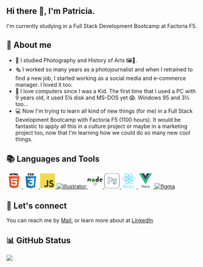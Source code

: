 ## Hi there 👋, I'm Patricia.
I'm currently studying in a Full Stack Development Bootcamp at Factoria F5.

## 🚀 About me

* 📸 I studied Photography and History of Arts 🖼️🎨.
* 🗞️ I worked so many years as a photojournalist and when I retrained to find a new job, I started working as a social media and e-commerce manager. I loved it too.
* 💾 I love computers since I was a Kid. The first time that I used a PC with 9 years old, it used 5¼ disk and MS-DOS yet 😱. Windows 95 and 3½ too... 
* 💻 Now I'm trying to learn all kind of new things (for me) in a Full Stack Development Bootcamp with Factoria F5 (1100 hours). It would be fantastic to apply all this in a culture project or maybe in a marketing project too, now that I'm learning how we could do so many new cool things.

## 📚 Languages and Tools

<p align="left"> <a href="https://www.w3.org/html/" target="_blank" rel="noreferrer"> <img src="https://raw.githubusercontent.com/devicons/devicon/master/icons/html5/html5-original-wordmark.svg" alt="html5" width="40" height="40"/> </a> <a href="https://www.w3schools.com/css/" target="_blank" rel="noreferrer"> <img src="https://raw.githubusercontent.com/devicons/devicon/master/icons/css3/css3-original-wordmark.svg" alt="css3" width="40" height="40"/> </a> <a href="https://developer.mozilla.org/en-US/docs/Web/JavaScript" target="_blank" rel="noreferrer"> <img src="https://raw.githubusercontent.com/devicons/devicon/master/icons/javascript/javascript-original.svg" alt="javascript" width="40" height="40"/> </a> <a href="https://www.adobe.com/in/products/illustrator.html" target="_blank" rel="noreferrer"> <img src="https://www.vectorlogo.zone/logos/adobe_illustrator/adobe_illustrator-icon.svg" alt="illustrator" width="40" height="40"/> </a> <a href="https://nodejs.org" target="_blank" rel="noreferrer"> <img src="https://raw.githubusercontent.com/devicons/devicon/master/icons/nodejs/nodejs-original-wordmark.svg" alt="nodejs" width="40" height="40"/> </a> <a href="https://www.photoshop.com/en" target="_blank" rel="noreferrer"> <img src="https://raw.githubusercontent.com/devicons/devicon/master/icons/photoshop/photoshop-line.svg" alt="photoshop" width="40" height="40"/> </a> <a href="https://reactjs.org/" target="_blank" rel="noreferrer"> <img src="https://raw.githubusercontent.com/devicons/devicon/master/icons/react/react-original-wordmark.svg" alt="react" width="40" height="40"/> </a> <a href="https://vuejs.org/" target="_blank" rel="noreferrer"> <img src="https://raw.githubusercontent.com/devicons/devicon/master/icons/vuejs/vuejs-original-wordmark.svg" alt="vuejs" width="40" height="40"/> </a> <a href="https://www.figma.com/" target="_blank" rel="noreferrer"> <img src="https://www.vectorlogo.zone/logos/figma/figma-icon.svg" alt="figma" width="40" height="40"/> </a>  </p> 



## 📩 Let's connect
You can reach me by [Mail](bregon@gmail.com), or learn more about at [LinkedIn](www.linkedin.com/in/patricia-fernández-bregón-a1565026) 


## 📊 GitHub Status
![](http://github-profile-summary-cards.vercel.app/api/cards/profile-details?username=PFBregon&theme=default)



